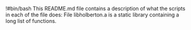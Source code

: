 !#bin/bash
This README.md file contains a description of what the scripts in each of the file does:
File libholberton.a is a static library containing a long list of functions.

